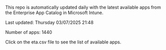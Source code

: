 This repo is automatically updated daily with the latest available apps from the Enterprise App Catalog in Microsoft Intune.

Last updated: Thursday 03/07/2025 21:48

Number of apps: 1440

Click on the eta.csv file to see the list of available apps.
